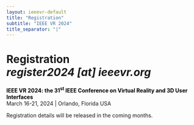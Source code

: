 ```yaml
---
layout: ieeevr-default
title: "Registration"
subtitle: "IEEE VR 2024"
title_separator: "|"
---
```


<!-- Style Sheet for table-->
<link rel="stylesheet" href="{{ '/assets/css/tableStyles.css' | relative_url }}">

<h1 id="registration">Registration  <div class="floatRight"><i class="fas fa-fw fa-envelope-square emailIconSm" style=""></i><i class="emailTextSm">register2024 [at] ieeevr.org</i></div></h1>

<p>
    <strong style="color: black">IEEE VR 2024: the 31<sup>st</sup> IEEE Conference on Virtual Reality and 3D User Interfaces</strong><br /> 
    March 16-21, 2024 | Orlando, Florida USA
</p>

<p class = "ieeevrmsgbox bold">
Registration details will be released in the coming months.
</p>
